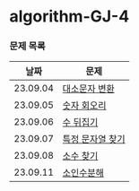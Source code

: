# algorithm-GJ-4

### 문제 목록

| 날짜       | 문제                         |
|----------|----------------------------|
| 23.09.04 | [대소문자 변환](./09-2주차/0904)   |
| 23.09.05 | [숫자 회오리](./09-2주차/0905)    |
| 23.09.06 | [수 뒤집기](./09-2주차/0906)     |
| 23.09.07 | [특정 문자열 찾기](./09-2주차/0907) |
| 23.09.08 | [소수 찾기](./09-2주차/0908)     |
| 23.09.11 | [소인수분해](./09-3주차/0910)   |
